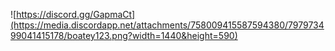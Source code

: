 ![https://discord.gg/GapmaCt](https://media.discordapp.net/attachments/758009415587594380/797973499041415178/boatey123.png?width=1440&height=590)

